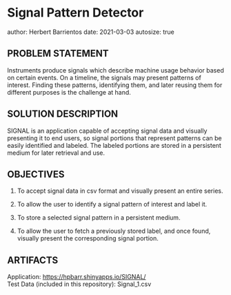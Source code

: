 Signal Pattern Detector   
========================================================   
author: Herbert Barrientos
date:  2021-03-03
autosize: true
   
## PROBLEM STATEMENT   
   
Instruments produce signals which describe machine usage behavior based on certain events. On a timeline, the signals may present patterns of interest. Finding these patterns, identifying them, and later reusing them for different purposes is the challenge at hand.   
   
## SOLUTION DESCRIPTION   
   
SIGNAL is an application capable of accepting signal data and visually presenting it to end users, so signal portions that represent patterns can be easily identified and labeled. The labeled portions are stored in a persistent medium for later retrieval and use.   
   
## OBJECTIVES   
1. To accept signal data in csv format and visually present an entire series.  
   
2. To allow the user to identify a signal pattern of interest and label it.   
   
3. To store a selected signal pattern in a persistent medium.   
   
4. To allow the user to fetch a previously stored label, and once found, visually present the corresponding signal portion.   
   
## ARTIFACTS   
   
Application: https://hpbarr.shinyapps.io/SIGNAL/   
Test Data (included in this repository): Signal_1.csv
